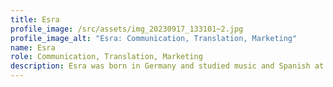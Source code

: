 ```yaml
---
title: Esra
profile_image: /src/assets/img_20230917_133101~2.jpg
profile_image_alt: "Esra: Communication, Translation, Marketing"
name: Esra
role: Communication, Translation, Marketing
description: Esra was born in Germany and studied music and Spanish at the university. She's worked as a teacher in Germany and Colombia, where she also worked as a translator. At Viva la Selva, she's the go-to person for editing, translating, and handling communications, particularly for German speakers. Her fascination with South America brought her to Colombia. She has a special love for the misty mountain mornings, lush landscapes, and rock climbing.
---
```

